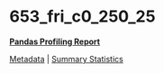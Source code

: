 # 653_fri_c0_250_25

[**Pandas Profiling Report**](https://epistasislab.github.io/penn-ml-benchmarks/profile/653_fri_c0_250_25.html)

[Metadata](metadata.yaml) | [Summary Statistics](summary_stats.csv)

